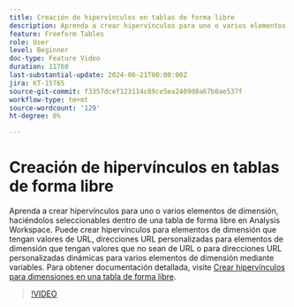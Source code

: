 ```yaml
---
title: Creación de hipervínculos en tablas de forma libre
description: Aprenda a crear hipervínculos para uno o varios elementos de dimensión, haciéndolos seleccionables dentro de una tabla de forma libre en Analysis Workspace. Puede crear hipervínculos para elementos de dimensión que tengan valores de URL, direcciones URL personalizadas para elementos de dimensión que tengan valores que no sean de URL o para direcciones URL personalizadas dinámicas para varios elementos de dimensión mediante variables.
feature: Freeform Tables
role: User
level: Beginner
doc-type: Feature Video
duration: 11760
last-substantial-update: 2024-06-21T00:00:00Z
jira: KT-15765
source-git-commit: f3357dcef123114c89ce5ea2409d8a67b0ae537f
workflow-type: tm+mt
source-wordcount: '129'
ht-degree: 0%

---
```



# Creación de hipervínculos en tablas de forma libre

Aprenda a crear hipervínculos para uno o varios elementos de dimensión, haciéndolos seleccionables dentro de una tabla de forma libre en Analysis Workspace. Puede crear hipervínculos para elementos de dimensión que tengan valores de URL, direcciones URL personalizadas para elementos de dimensión que tengan valores que no sean de URL o para direcciones URL personalizadas dinámicas para varios elementos de dimensión mediante variables. Para obtener documentación detallada, visite [Crear hipervínculos para dimensiones en una tabla de forma libre](https://experienceleague.adobe.com/es/docs/analytics/analyze/analysis-workspace/visualizations/freeform-table/freeform-table-hyperlinks).

>[!VIDEO](https://video.tv.adobe.com/v/3445784/?learn=on&captions=spa)
